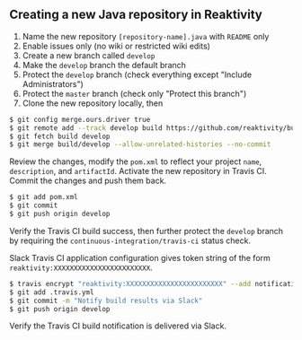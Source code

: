 ## Creating a new Java repository in Reaktivity

1. Name the new repository `[repository-name].java` with `README` only
2. Enable issues only (no wiki or restricted wiki edits)
3. Create a new branch called `develop`
4. Make the `develop` branch the default branch
5. Protect the `develop` branch (check everything except "Include Administrators")
6. Protect the `master` branch (check only "Protect this branch")
7. Clone the new repository locally, then
```bash
$ git config merge.ours.driver true
$ git remote add --track develop build https://github.com/reaktivity/build-template.java
$ git fetch build develop
$ git merge build/develop --allow-unrelated-histories --no-commit
```
Review the changes, modify the `pom.xml` to reflect your project `name`, `description`, and `artifactId`.
Activate the new repository in Travis CI.
Commit the changes and push them back.
```bash
$ git add pom.xml
$ git commit
$ git push origin develop
```
Verify the Travis CI build success, then further protect the `develop` branch by requiring the `continuous-integration/travis-ci` status check.

Slack Travis CI application configuration gives token string of the form `reaktivity:XXXXXXXXXXXXXXXXXXXXXXXX`.
```bash
$ travis encrypt "reaktivity:XXXXXXXXXXXXXXXXXXXXXXXX" --add notifications.slack
$ git add .travis.yml
$ git commit -m "Notify build results via Slack"
$ git push origin develop
```
Verify the Travis CI build notification is delivered via Slack.

